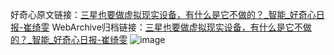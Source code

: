 好奇心原文链接：[三星也要做虚拟现实设备，有什么是它不做的？_智能_好奇心日报-崔绮雯](https://www.qdaily.com/articles/1410.html)
WebArchive归档链接：[三星也要做虚拟现实设备，有什么是它不做的？_智能_好奇心日报-崔绮雯](http://web.archive.org/web/20190623145904/https://www.qdaily.com/articles/1410.html)
![image](http://ww3.sinaimg.cn/large/007d5XDply1g3v4ekajz6j30u033b1kx)